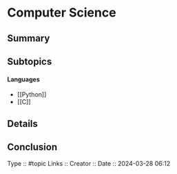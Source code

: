 # Computer Science

## Summary

## Subtopics
#### Languages
-  [[Python]]
-  [[C]]

## Details

## Conclusion


Type :: #topic
Links :: 
Creator ::
Date ::  2024-03-28 06:12